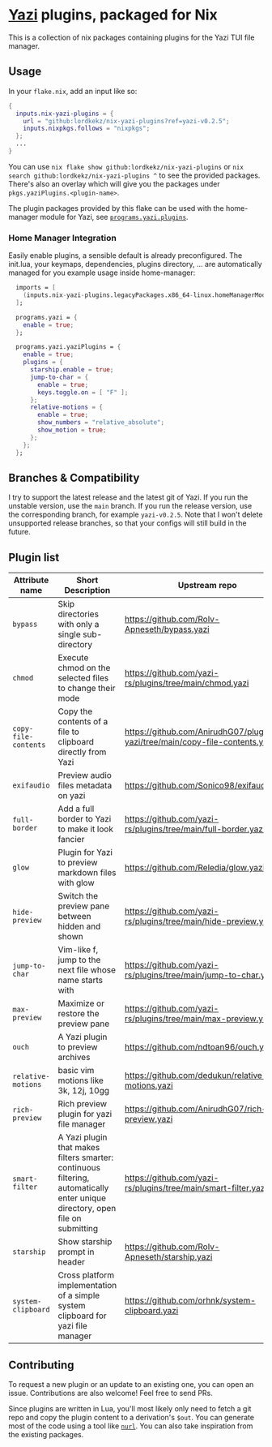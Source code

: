 # [Yazi](https://yazi-rs.github.io/) plugins, packaged for Nix
This is a collection of nix packages containing plugins for the Yazi TUI file manager.

## Usage
In your `flake.nix`, add an input like so:
```nix
{
  inputs.nix-yazi-plugins = {
    url = "github:lordkekz/nix-yazi-plugins?ref=yazi-v0.2.5";
    inputs.nixpkgs.follows = "nixpkgs";
  };
  ...
}
```

You can use `nix flake show github:lordkekz/nix-yazi-plugins` or `nix search github:lordkekz/nix-yazi-plugins ^` to see the provided packages.
There's also an overlay which will give you the packages under `pkgs.yaziPlugins.<plugin-name>`.

The plugin packages provided by this flake can be used with the home-manager module for Yazi, see [`programs.yazi.plugins`](https://nix-community.github.io/home-manager/options.xhtml#opt-programs.yazi.plugins).

### Home Manager Integration
Easily enable plugins, a sensible default is already preconfigured.
The init.lua, your keymaps, dependencies, plugins directory, ... are automatically managed for you
example usage inside home-manager:
```nix
  imports = [
    (inputs.nix-yazi-plugins.legacyPackages.x86_64-linux.homeManagerModules.default)
  ];

  programs.yazi = {
    enable = true;
  };

  programs.yazi.yaziPlugins = {
    enable = true;
    plugins = {
      starship.enable = true;
      jump-to-char = {
        enable = true;
        keys.toggle.on = [ "F" ];
      };
      relative-motions = {
        enable = true;
        show_numbers = "relative_absolute";
        show_motion = true;
      };
    };
  };
```

## Branches & Compatibility
I try to support the latest release and the latest git of Yazi.
If you run the unstable version, use the `main` branch.
If you run the release version, use the corresponding branch, for example `yazi-v0.2.5`. Note that I won't delete unsupported release branches, so that your configs will still build in the future.

## Plugin list

| Attribute name | Short Description | Upstream repo |
| --- | --- | --- |
| `bypass` | Skip directories with only a single sub-directory | https://github.com/Rolv-Apneseth/bypass.yazi |
| `chmod` | Execute chmod on the selected files to change their mode | https://github.com/yazi-rs/plugins/tree/main/chmod.yazi |
| `copy-file-contents` | Copy the contents of a file to clipboard directly from Yazi | https://github.com/AnirudhG07/plugins-yazi/tree/main/copy-file-contents.yazi |
| `exifaudio` | Preview audio files metadata on yazi | https://github.com/Sonico98/exifaudio.yazi |
| `full-border` | Add a full border to Yazi to make it look fancier | https://github.com/yazi-rs/plugins/tree/main/full-border.yazi|
| `glow` | Plugin for Yazi to preview markdown files with glow | https://github.com/Reledia/glow.yazi |
| `hide-preview` | Switch the preview pane between hidden and shown | https://github.com/yazi-rs/plugins/tree/main/hide-preview.yazi |
| `jump-to-char` | Vim-like f<char>, jump to the next file whose name starts with <char> | https://github.com/yazi-rs/plugins/tree/main/jump-to-char.yazi |
| `max-preview` | Maximize or restore the preview pane | https://github.com/yazi-rs/plugins/tree/main/max-preview.yazi |
| `ouch` | A Yazi plugin to preview archives | https://github.com/ndtoan96/ouch.yazi |
| `relative-motions` | basic vim motions like 3k, 12j, 10gg | https://github.com/dedukun/relative-motions.yazi |
| `rich-preview` | Rich preview plugin for yazi file manager | https://github.com/AnirudhG07/rich-preview.yazi |
| `smart-filter` | A Yazi plugin that makes filters smarter: continuous filtering, automatically enter unique directory, open file on submitting | https://github.com/yazi-rs/plugins/tree/main/smart-filter.yazi |
| `starship` | Show starship prompt in header | https://github.com/Rolv-Apneseth/starship.yazi |
| `system-clipboard` | Cross platform implementation of a simple system clipboard for yazi file manager | https://github.com/orhnk/system-clipboard.yazi |

## Contributing
To request a new plugin or an update to an existing one, you can open an issue.
Contributions are also welcome! Feel free to send PRs.

Since plugins are written in Lua, you'll most likely only need to fetch a git repo and copy the plugin content to a derivation's `$out`.
You can generate most of the code using a tool like [`nurl`](https://github.com/nix-community/nurl).
You can also take inspiration from the existing packages.
